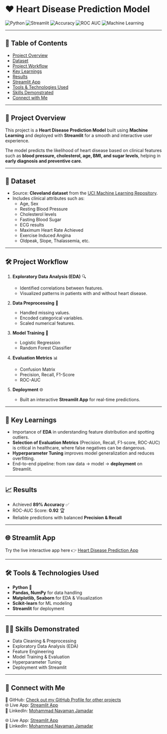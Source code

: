 # ❤️ Heart Disease Prediction Model  

![Python](https://img.shields.io/badge/Python-3.8+-blue.svg)
![Streamlit](https://img.shields.io/badge/Streamlit-App-red)
![Accuracy](https://img.shields.io/badge/Accuracy-89%25-brightgreen)
![ROC AUC](https://img.shields.io/badge/ROC--AUC-0.92-yellowgreen)
![Machine Learning](https://img.shields.io/badge/Machine%20Learning-LogReg%20%7C%20RandomForest-orange)

---

## 📌 Table of Contents  
- [Project Overview](#-project-overview)  
- [Dataset](#-dataset)  
- [Project Workflow](#-project-workflow)  
- [Key Learnings](#-key-learnings)  
- [Results](#-results)  
- [Streamlit App](#-streamlit-app)  
- [Tools & Technologies Used](#-tools--technologies-used)  
- [Skills Demonstrated](#-skills-demonstrated)  
- [Connect with Me](#-connect-with-me)  

---

## 🚀 Project Overview  
This project is a **Heart Disease Prediction Model** built using **Machine Learning** and deployed with **Streamlit** for a smooth and interactive user experience.  

The model predicts the likelihood of heart disease based on clinical features such as **blood pressure, cholesterol, age, BMI, and sugar levels**, helping in **early diagnosis and preventive care**.  

---

## 📂 Dataset  
- Source: **Cleveland dataset** from the [UCI Machine Learning Repository](https://archive.ics.uci.edu/ml/datasets/heart+Disease).  
- Includes clinical attributes such as:  
  - Age, Sex  
  - Resting Blood Pressure  
  - Cholesterol levels  
  - Fasting Blood Sugar  
  - ECG results  
  - Maximum Heart Rate Achieved  
  - Exercise Induced Angina  
  - Oldpeak, Slope, Thalassemia, etc.  

---

## 🛠 Project Workflow  
1. **Exploratory Data Analysis (EDA)** 🔍  
   - Identified correlations between features.  
   - Visualized patterns in patients with and without heart disease.  

2. **Data Preprocessing** 🧹  
   - Handled missing values.  
   - Encoded categorical variables.  
   - Scaled numerical features.  

3. **Model Training** 🤖  
   - Logistic Regression  
   - Random Forest Classifier  

4. **Evaluation Metrics** 📊  
   - Confusion Matrix  
   - Precision, Recall, F1-Score  
   - ROC-AUC  

5. **Deployment** 🌐  
   - Built an interactive **Streamlit App** for real-time predictions.  

---

## 🎯 Key Learnings  
- Importance of **EDA** in understanding feature distribution and spotting outliers.  
- **Selection of Evaluation Metrics** (Precision, Recall, F1-score, ROC-AUC) is critical in healthcare, where false negatives can be dangerous.  
- **Hyperparameter Tuning** improves model generalization and reduces overfitting.  
- End-to-end pipeline: from raw data → model → **deployment** on Streamlit.  

---

## 📈 Results  
- Achieved **89% Accuracy** ✅  
- ROC-AUC Score: **0.92** 🏆  
- Reliable predictions with balanced **Precision & Recall**  

---

## 🌐 Streamlit App  
Try the live interactive app here 👉 [Heart Disease Prediction App](https://heartdiseaseprediction-123.streamlit.app/)  

---

## 🛠 Tools & Technologies Used  
- **Python** 🐍  
- **Pandas, NumPy** for data handling  
- **Matplotlib, Seaborn** for EDA & Visualization  
- **Scikit-learn** for ML modeling  
- **Streamlit** for deployment  

---

## 🧑‍💻 Skills Demonstrated  
- Data Cleaning & Preprocessing  
- Exploratory Data Analysis (EDA)  
- Feature Engineering  
- Model Training & Evaluation  
- Hyperparameter Tuning  
- Deployment with Streamlit  

---

## 🤝 Connect with Me  
📌 GitHub: [Check out my GitHub Profile for other projects](https://github.com/noumanjamadar/)  
🌐 Live App: [Streamlit App](https://heartdiseaseprediction-123.streamlit.app/)  
💼 LinkedIn: [Mohammad Navaman Jamadar](https://www.linkedin.com/in/mohammad-navaman-jamadar)  

🌐 Live App: [Streamlit App](https://heartdiseaseprediction-123.streamlit.app/)  
💼 LinkedIn: [Mohammad Navaman Jamadar](https://www.linkedin.com/in/mohammad-navaman-jamadar)  
